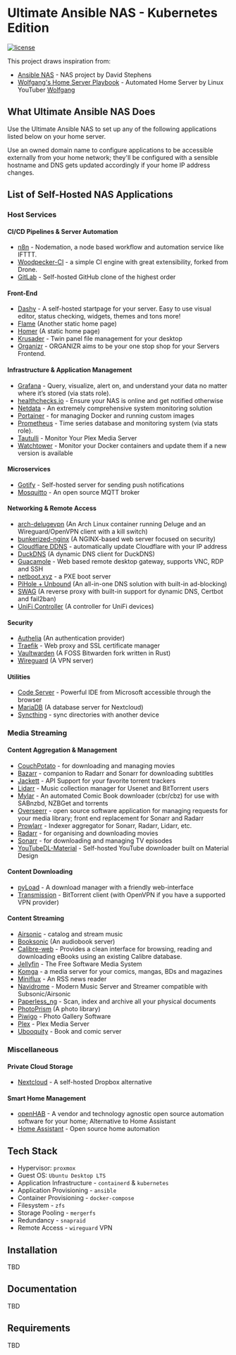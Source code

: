 # Ultimate Ansible NAS - Kubernetes Edition

[![license](https://img.shields.io/github/license/DAVFoundation/api_doc.svg?style=flat-square)](https://github.com/davestephens/ansible-nas/blob/master/LICENSE)

This project draws inspiration from:

- [Ansible NAS](https://github.com/davestephens/ansible-nas) - NAS project by David Stephens
- [Wolfgang's Home Server Playbook](https://github.com/notthebee/infra) - Automated Home Server by Linux YouTuber [Wolfgang](https://www.youtube.com/c/WolfgangsChannel)

## What Ultimate Ansible NAS Does

Use the Ultimate Ansible NAS to set up any of the following applications listed below on your home server.

Use an owned domain name to configure applications to be accessible externally from your home network; they'll be configured with a sensible hostname and DNS gets updated accordingly if your home IP address changes.

## List of Self-Hosted NAS Applications

### Host Services

#### CI/CD Pipelines & Server Automation

- [n8n](https://n8n.io/) - Nodemation, a node based workflow and automation service like IFTTT.
- [Woodpecker-CI](https://woodpecker-ci.org) - a simple CI engine with great extensibility, forked from Drone.
- [GitLab](https://about.gitlab.com/features/) - Self-hosted GitHub clone of the highest order

#### Front-End

- [Dashy](https://dashy.to/) - A self-hosted startpage for your server. Easy to use visual editor, status checking, widgets, themes and tons more!
- [Flame](https://github.com/pawelmalak/flame) (Another static home page)
- [Homer](https://hub.docker.com/r/b4bz/homer) (A static home page)
- [Krusader](https://krusader.org/) - Twin panel file management for your desktop
- [Organizr](https://organizr.app/) - ORGANIZR aims to be your one stop shop for your Servers Frontend.

#### Infrastructure & Application Management

- [Grafana](https://grafana.com/) - Query, visualize, alert on, and understand your data no matter where it’s stored (via stats role).
- [healthchecks.io](https://healthchecks.io/) - Ensure your NAS is online and get notified otherwise
- [Netdata](https://my-netdata.io/) - An extremely comprehensive system monitoring solution
- [Portainer](https://portainer.io/) - for managing Docker and running custom images
- [Prometheus](https://prometheus.io/) - Time series database and monitoring system (via stats role).
- [Tautulli](http://tautulli.com/) - Monitor Your Plex Media Server
- [Watchtower](https://github.com/v2tec/watchtower) - Monitor your Docker containers and update them if a new version is available

#### Microservices

- [Gotify](https://gotify.net/) - Self-hosted server for sending push notifications
- [Mosquitto](https://mosquitto.org/) - An open source MQTT broker

#### Networking & Remote Access

- [arch-delugevpn](https://hub.docker.com/r/binhex/arch-delugevpn) (An Arch Linux container running Deluge and an Wireguard/OpenVPN client with a kill switch)
- [bunkerized-nginx](https://github.com/bunkerity/bunkerized-nginx) (A NGINX-based web server focused on security)
- [Cloudflare DDNS](https://hub.docker.com/r/joshuaavalon/cloudflare-ddns/) - automatically update Cloudflare with your IP address
- [DuckDNS](https://hub.docker.com/r/linuxserver/duckdns/) (A dynamic DNS client for DuckDNS)
- [Guacamole](https://guacamole.apache.org/) - Web based remote desktop gateway, supports VNC, RDP and SSH
- [netboot.xyz](https://netboot.xyz/) - a PXE boot server
- [PiHole + Unbound](https://github.com/chriscrowe/docker-pihole-unbound) (An all-in-one DNS solution with built-in ad-blocking)
- [SWAG](https://hub.docker.com/r/linuxserver/swag) (A reverse proxy with built-in support for dynamic DNS, Certbot and fail2ban)
- [UniFi Controller](https://hub.docker.com/r/linuxserver/unifi-controller) (A controller for UniFi devices)

#### Security

- [Authelia](https://hub.docker.com/r/authelia/authelia) (An authentication provider)
- [Traefik](https://traefik.io/) - Web proxy and SSL certificate manager
- [Vaultwarden](https://hub.docker.com/r/vaultwarden/server) (A FOSS Bitwarden fork written in Rust)
- [Wireguard](https://hub.docker.com/r/linuxserver/wireguard) (A VPN server)

#### Utilities

- [Code Server](https://code.visualstudio.com/) - Powerful IDE from Microsoft accessible through the browser
- [MariaDB](https://hub.docker.com/r/linuxserver/mariadb) (A database server for Nextcloud)
- [Syncthing](https://syncthing.net/) - sync directories with another device

### Media Streaming

#### Content Aggregation & Management

- [CouchPotato](https://couchpota.to/) - for downloading and managing movies
- [Bazarr](https://github.com/morpheus65535/bazarr) - companion to Radarr and Sonarr for downloading subtitles
- [Jackett](https://github.com/Jackett/Jackett) - API Support for your favorite torrent trackers
- [Lidarr](https://github.com/lidarr/Lidarr) - Music collection manager for Usenet and BitTorrent users
- [Mylar](https://github.com/evilhero/mylar) - An automated Comic Book downloader (cbr/cbz) for use with SABnzbd, NZBGet and torrents
- [Overseerr](https://docs.overseerr.dev) - open source software application for managing requests for your media library; front end replacement for Sonarr and Radarr
- [Prowlarr](https://github.com/Prowlarr/Prowlarr) - Indexer aggregator for Sonarr, Radarr, Lidarr, etc.
- [Radarr](https://radarr.video/) - for organising and downloading movies
- [Sonarr](https://sonarr.tv/) - for downloading and managing TV episodes
- [YouTubeDL-Material](https://github.com/Tzahi12345/YoutubeDL-Material) - Self-hosted YouTube downloader built on Material Design

#### Content Downloading

- [pyLoad](https://pyload.net/) - A download manager with a friendly web-interface
- [Transmission](https://transmissionbt.com/) - BitTorrent client (with OpenVPN if you have a supported VPN provider)

#### Content Streaming

- [Airsonic](https://airsonic.github.io/) - catalog and stream music
- [Booksonic](https://hub.docker.com/r/linuxserver/booksonic) (An audiobook server)
- [Calibre-web](https://github.com/janeczku/calibre-web) - Provides a clean interface for browsing, reading and downloading eBooks using an existing Calibre database.
- [Jellyfin](https://jellyfin.github.io) - The Free Software Media System
- [Komga](https://komga.org/) - a media server for your comics, mangas, BDs and magazines
- [Miniflux](https://miniflux.app/) - An RSS news reader
- [Navidrome](https://www.navidrome.org/) - Modern Music Server and Streamer compatible with Subsonic/Airsonic
- [Paperless_ng](https://github.com/jonaswinkler/paperless-ng) - Scan, index and archive all your physical documents
- [PhotoPrism](https://hub.docker.com/r/linuxserver/photoprism) (A photo library)
- [Piwigo](https://piwigo.org/) - Photo Gallery Software
- [Plex](https://www.plex.tv/) - Plex Media Server
- [Ubooquity](http://vaemendis.net/ubooquity/) - Book and comic server

### Miscellaneous

#### Private Cloud Storage

- [Nextcloud](https://nextcloud.com/) - A self-hosted Dropbox alternative

#### Smart Home Management

- [openHAB](https://www.openhab.org/) - A vendor and technology agnostic open source automation software for your home; Alternative to Home Assistant
- [Home Assistant](https://www.home-assistant.io) - Open source home automation

## Tech Stack

- Hypervisor: `proxmox`
- Guest OS: `Ubuntu Desktop LTS`
- Application Infrastructure - `containerd` & `kubernetes`
- Application Provisioning - `ansible`
- Container Provisioning - `docker-compose`
- Filesystem - `zfs`
- Storage Pooling - `mergerfs`
- Redundancy - `snapraid`
- Remote Access - `wireguard` VPN

## Installation

TBD

## Documentation

TBD

## Requirements

TBD

